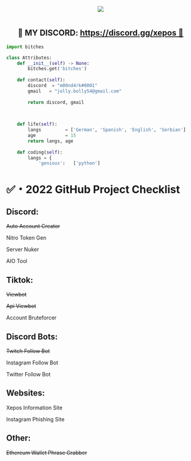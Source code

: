 <!-- Hi skid <3 -->

<p align="center"> 
  <kbd>
<img src="https://cdn.discordapp.com/attachments/990017210984595516/1004079150421782618/06495CDE-4AF5-44F5-83E0-EED6EBABC279.jpeg"></img>
  </kbd>
</p>

<!-- <p align="center">
    <img alt="" src=https://img.shields.io/github/stars/xtekky?style=for-the-badge&?affiliations=OWNER%2CCOLLABORATOR />
    <img alt="" src=https://komarev.com/ghpvc/?username=xtekky&style=for-the-badge />
</p> -->

<p href="https://discord.gg/xepos" align="center">
    <img alt="" src=https://lanyard.cnrad.dev/api/840541540203626516v/>
</p>

<h2 align="center">👻 MY DISCORD: <a href="https://discord.gg/xepos">https://discord.gg/xepos 👻</a></h2>

```python
import bitches

class Attributes:
	def __init__(self) -> None:
		bitches.get('bitches')
		
	def contact(self):
	    discord  = "m00nd4rk#0001"
	    gmail   = "jolly.bolly54@gmail.com"
	    
	    return discord, gmail

	
	
	def life(self):
		langs         = ['German', 'Spanish', 'English', 'Serbian']
		age           = 15
		return langs, age
		
	def coding(self):
		langs = {
			'genious':   ['python']
```

# ✅・2022 GitHub Project Checklist

## Discord:

<del>Auto Account Creator</del>

Nitro Token Gen

Server Nuker

AIO Tool


## Tiktok:

<del>Viewbot</del>

<del>Api Viewbot</del>

Account Bruteforcer

## Discord Bots:

<del>Twitch Follow Bot</del>

Instagram Follow Bot

Twitter Follow Bot

## Websites:

Xepos Information Site

Instagram Phishing Site

## Other:
<del>Ethereum Wallet Phrase Grabber</del>


